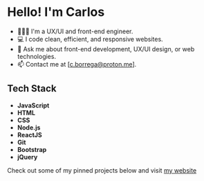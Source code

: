 # Hello! I'm Carlos

- 👨🏻‍💻 I'm a UX/UI and front-end engineer.
- 💻 I code clean, efficient, and responsive websites.
- 💬 Ask me about front-end development, UX/UI design, or web technologies.
- 📫 Contact me at [c.borrega@proton.me].

## Tech Stack

- **JavaScript**
- **HTML**
- **CSS**
- **Node.js**
- **ReactJS**
- **Git**
- **Bootstrap**
- **jQuery**

Check out some of my pinned projects below and visit [my website](https://www.borrega.dev/)
